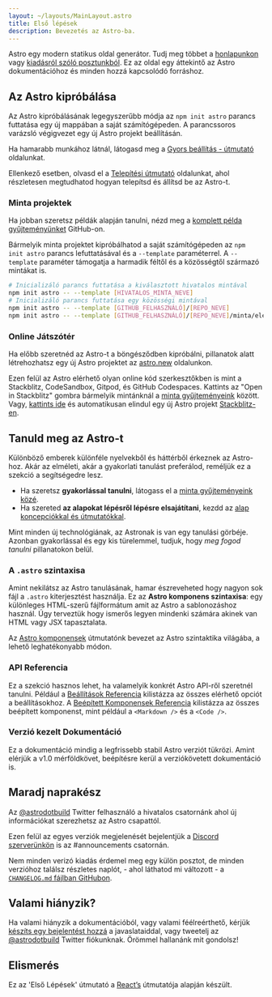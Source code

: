 ```yaml
---
layout: ~/layouts/MainLayout.astro
title: Első lépések
description: Bevezetés az Astro-ba.
---
```


Astro egy modern statikus oldal generátor. Tudj meg többet a [honlapunkon](https://astro.build/) vagy [kiadásról szóló posztunkból](https://astro.build/blog/introducing-astro). Ez az oldal egy áttekintő az Astro dokumentációhoz és minden hozzá kapcsolódó forráshoz.

## Az Astro kipróbálása

Az Astro kipróbálásának legegyszerűbb módja az `npm init astro` parancs futtatása egy új mappában a saját számítógépeden. A parancssoros varázsló végigvezet egy új Astro projekt beállításán.

Ha hamarabb munkához látnál, látogasd meg a [Gyors beállítás - útmutató](/hu/quick-start) oldalunkat.

Ellenkező esetben, olvasd el a [Telepítési útmutató](/hu/installation) oldalunkat, ahol részletesen megtudhatod hogyan telepítsd és állítsd be az Astro-t.

### Minta projektek

Ha jobban szeretsz példák alapján tanulni, nézd meg a [komplett példa gyűjteményünket](https://github.com/withastro/astro/tree/main/examples) GitHub-on.

Bármelyik minta projektet kipróbálhatod a saját számítógépeden az `npm init astro` parancs lefuttatásával és a `--template` paraméterrel. A `--template` paraméter támogatja a harmadik féltől és a közösségtől származó mintákat is.

```bash
# Inicializáló parancs futtatása a kiválasztott hivatalos mintával
npm init astro -- --template [HIVATALOS_MINTA_NEVE]
# Inicializáló parancs futtatása egy közösségi mintával
npm init astro -- --template [GITHUB_FELHASZNÁLÓ]/[REPO_NEVE]
npm init astro -- --template [GITHUB_FELHASZNÁLÓ]/[REPO_NEVE]/minta/elérési/útvonala
```

### Online Játszótér

Ha előbb szeretnéd az Astro-t a böngésződben kipróbálni, pillanatok alatt létrehozhatsz egy új Astro projektet az [astro.new](https://astro.new/) oldalunkon.

Ezen felül az Astro elérhető olyan online kód szerkesztőkben is mint a Stackblitz, CodeSandbox, Gitpod, és GitHub Codespaces. Kattints az "Open in Stackblitz" gombra bármelyik mintánknál a [minta gyűjteményeink](https://github.com/withastro/astro/tree/main/examples) között. Vagy, [kattints ide](https://stackblitz.com/fork/astro) és automatikusan elindul egy új Astro projekt [Stackblitz-en](https://stackblitz.com/fork/astro).

## Tanuld meg az Astro-t

Különböző emberek különféle nyelvekből és háttérből érkeznek az Astro-hoz. Akár az elméleti, akár a gyakorlati tanulást preferálod, reméljük ez a szekció a segítségedre lesz.

- Ha szeretsz **gyakorlással tanulni**, látogass el a [minta gyűjteményeink közé](https://github.com/withastro/astro/tree/main/examples).
- Ha szereted **az alapokat lépésről lépésre elsajátítani**, kezdd az [alap koncepciókkal és útmutatókkal](/en/core-concepts/project-structure).

Mint minden új technológiának, az Astronak is van egy tanulási görbéje. Azonban gyakorlással és egy kis türelemmel, tudjuk, hogy _meg fogod tanulni_ pillanatokon belül.

### A `.astro` szintaxisa

Amint nekilátsz az Astro tanulásának, hamar észreveheted hogy nagyon sok fájl a `.astro` kiterjesztést használja. Ez az **Astro komponens szintaxisa**: egy különleges HTML-szerű fájlformátum amit az Astro a sablonozáshoz használ. Úgy terveztük hogy ismerős legyen mindenki számára akinek van HTML vagy JSX tapasztalata.

Az [Astro komponensek](/en/core-concepts/astro-components) útmutatónk bevezet az Astro szintaktika világába, a lehető leghatékonyabb módon.

### API Referencia

Ez a szekció hasznos lehet, ha valamelyik konkrét Astro API-ről szeretnél tanulni. Például a [Beállítások Referencia](/hu/reference/configuration-reference) kilistázza az összes elérhető opciót a beállításokhoz. 
A [Beépített Komponensek Referencia](/hu/reference/builtin-components) kilistázza az összes beépített komponenst, mint például a `<Markdown />` és a `<Code />`.

### Verzió kezelt Dokumentáció

Ez a dokumentáció mindig a legfrissebb stabil Astro verziót tükrözi. Amint elérjük a v1.0 mérföldkövet, beépítésre kerül a verziókövetett dokumentáció is.

## Maradj naprakész

Az [@astrodotbuild](https://twitter.com/astrodotbuild) Twitter felhasználó a hivatalos csatornánk ahol új információkat szerezhetsz az Astro csapattól.

Ezen felül az egyes verziók megjelenését bejelentjük a [Discord szerverünkön](https://astro.build/chat) is az #announcements csatornán.

Nem minden verizó kiadás érdemel meg egy külön posztot, de minden verzióhoz találsz részletes naplót, - ahol láthatod mi változott - a [`CHANGELOG.md` fájlban GitHubon](https://github.com/withastro/astro/blob/main/packages/astro/CHANGELOG.md).

## Valami hiányzik?

Ha valami hiányzik a dokumentációból, vagy valami féélreérthető, kérjük [készíts egy bejelentést hozzá](https://github.com/withastro/astro/issues/new/choose) a javaslataiddal, vagy tweetelj az [@astrodotbuild](https://twitter.com/astrodotbuild) Twitter fiókunknak. Örömmel hallanánk mit gondolsz!

## Elismerés

Ez az 'Első Lépések' útmutató a [React’s](https://reactjs.org/) útmutatója alapján készült.
